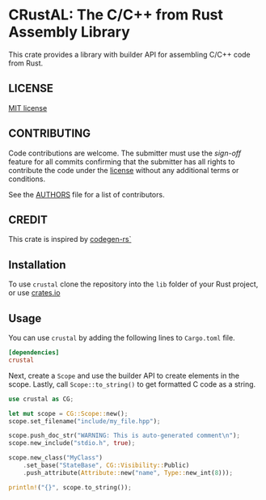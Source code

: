 # CRustAL: The C/C++ from Rust Assembly Library

This crate provides a library with builder API for assembling C/C++ code
from Rust.


## LICENSE

[MIT license](LICENSE)


## CONTRIBUTING

Code contributions are welcome. The submitter must use the *sign-off* feature
for all commits confirming that the submitter has all rights to contribute
the code under the [license](LICENSE) without any additional terms or conditions.

See the [AUTHORS](AUTHORS) file for a list of contributors.


## CREDIT

This crate is inspired by [codegen-rs`](https://crates.io/crates/codegen-rs)


## Installation

To use `crustal` clone the repository into the `lib` folder of your Rust project,
or use [crates.io](https://crates.io)


## Usage

You can use `crustal` by adding the following lines to `Cargo.toml` file.


```toml
[dependencies]
crustal
```

Next, create a `Scope` and use the builder API to create elements in the scope.
Lastly, call `Scope::to_string()` to get formatted C code as a string.

```rust
use crustal as CG;

let mut scope = CG::Scope::new();
scope.set_filename("include/my_file.hpp");

scope.push_doc_str("WARNING: This is auto-generated comment\n");
scope.new_include("stdio.h", true);

scope.new_class("MyClass")
    .set_base("StateBase", CG::Visibility::Public)
    .push_attribute(Attribute::new("name", Type::new_int(8)));

println!("{}", scope.to_string());
```

